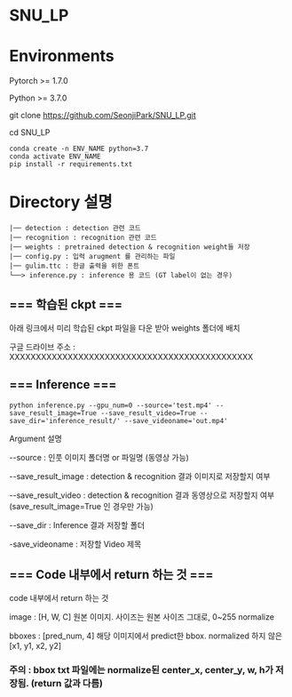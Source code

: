 # SNU_LP

# Environments
Pytorch >= 1.7.0

Python >= 3.7.0

git clone https://github.com/SeonjiPark/SNU_LP.git

cd SNU_LP

```
conda create -n ENV_NAME python=3.7
conda activate ENV_NAME
pip install -r requirements.txt
```

# Directory 설명
    |── detection : detection 관련 코드
    |── recognition : recognition 관련 코드
    |── weights : pretrained detection & recognition weight들 저장
    |── config.py : 입력 arugment 를 관리하는 파일
    |── gulim.ttc : 한글 출력을 위한 폰트
    └──> inference.py : inference 용 코드 (GT label이 없는 경우)

## === 학습된 ckpt ===
아래 링크에서 미리 학습된 ckpt 파일을 다운 받아 weights 폴더에 배치

구글 드라이브 주소 : XXXXXXXXXXXXXXXXXXXXXXXXXXXXXXXXXXXXXXXXXXXXXX

## === Inference ===
```
python inference.py --gpu_num=0 --source='test.mp4' --save_result_image=True --save_result_video=True --save_dir='inference_result/' --save_videoname='out.mp4'
```

Argument 설명

--source : 인풋 이미지 폴더명 or 파일명 (동영상 가능)

--save_result_image : detection & recognition 결과 이미지로 저장할지 여부

--save_result_video : detection & recognition 결과 동영상으로 저장할지 여부 (save_result_image=True 인 경우만 가능)

--save_dir : Inference 결과 저장할 폴더

-save_videoname : 저장할 Video 제목

 

## === Code 내부에서 return 하는 것 ===
code 내부에서 return 하는 것 

image : [H, W, C] 원본 이미지. 사이즈는 원본 사이즈 그대로, 0~255 normalize 

bboxes : [pred_num, 4] 해당 이미지에서 predict한 bbox. normalized 하지 않은 [x1, y1, x2, y2]


### 주의 : bbox txt 파일에는 normalize된 center_x, center_y, w, h가 저장됨. (return 값과 다름)
